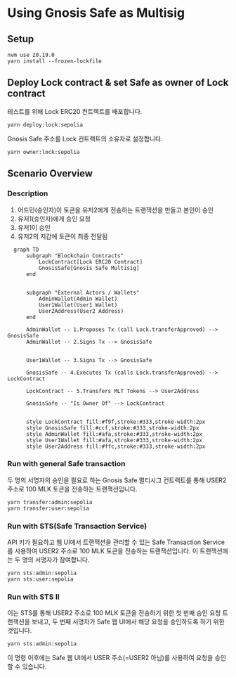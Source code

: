 # Using Gnosis Safe as Multisig

## Setup
```
nvm use 20.19.0
yarn install --frozen-lockfile
```

## Deploy Lock contract & set Safe as owner of Lock contract
테스트를 위해 Lock ERC20 컨트랙트를 배포합니다.
```
yarn deploy:lock:sepolia
```

Gnosis Safe 주소를 Lock 컨트랙트의 소유자로 설정합니다.
```
yarn owner:lock:sepolia
``` 

## Scenario Overview

### Description
1. 어드민(승인자)이 토큰을 유저2에게 전송하는 트랜잭션을 만들고 본인이 승인
2. 유저1(승인자)에게 승인 요청
3. 유저1이 승인
4. 유저2의 지갑에 토큰이 최종 전달됨

```mermaid
  graph TD
      subgraph "Blockchain Contracts"
          LockContract[Lock ERC20 Contract]
          GnosisSafe[Gnosis Safe Multisig]
      end


      subgraph "External Actors / Wallets"
          AdminWallet(Admin Wallet)
          User1Wallet(User1 Wallet)
          User2Address(User2 Address)
      end

      AdminWallet -- 1.Proposes Tx (call Lock.transferApproved) --> GnosisSafe
      AdminWallet -- 2.Signs Tx --> GnosisSafe


      User1Wallet -- 3.Signs Tx --> GnosisSafe

      GnosisSafe -- 4.Executes Tx (calls Lock.transferApproved) --> LockContract

      LockContract -- 5.Transfers MLT Tokens --> User2Address

      GnosisSafe -- "Is Owner Of" --> LockContract


      style LockContract fill:#f9f,stroke:#333,stroke-width:2px
      style GnosisSafe fill:#ccf,stroke:#333,stroke-width:2px
      style AdminWallet fill:#afa,stroke:#333,stroke-width:2px
      style User1Wallet fill:#afa,stroke:#333,stroke-width:2px
      style User2Address fill:#ffc,stroke:#333,stroke-width:2px

```

### Run with general Safe transaction
두 명의 서명자의 승인을 필요로 하는 Gnosis Safe 멀티시그 컨트랙트를 통해 USER2 주소로 100 MLK 토큰을 전송하는 트랜잭션입니다.
```
yarn transfer:admin:sepolia
yarn transfer:user:sepolia
```
  
### Run with STS(Safe Transaction Service)
API 키가 필요하고 웹 UI에서 트랜잭션을 관리할 수 있는 Safe Transaction Service를 사용하여 USER2 주소로 100 MLK 토큰을 전송하는 트랜잭션입니다. 이 트랜잭션에는 두 명의 서명자가 참여합니다.
```
yarn sts:admin:sepolia
yarn sts:user:sepolia
```

### Run with STS II
이는 STS를 통해 USER2 주소로 100 MLK 토큰을 전송하기 위한 첫 번째 승인 요청 트랜잭션을 보내고, 두 번째 서명자가 Safe 웹 UI에서 해당 요청을 승인하도록 하기 위한 것입니다.
```
yarn sts:admin:sepolia
```
이 명령 이후에는 Safe 웹 UI에서 USER 주소(=USER2 아님)를 사용하여 요청을 승인할 수 있습니다.
